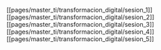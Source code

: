 [[pages/master_ti/transformacion_digital/sesion_1]]
[[pages/master_ti/transformacion_digital/sesion_2]]
[[pages/master_ti/transformacion_digital/sesion_3]]
[[pages/master_ti/transformacion_digital/sesion_4]]
[[pages/master_ti/transformacion_digital/sesion_5]]